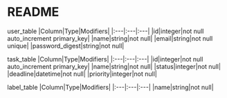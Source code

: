 # README

user_table
|Column|Type|Modifiers|
|:---|:---|:---|
|id|integer|not null auto_increment primary_key|
|name|string|not null|
|email|string|not null unique|
|password_digest|string|not null|

task_table
|Column|Type|Modifiers|
|:---|:---|:---|
|id|integer|not null auto_increment primary_key|
|name|string|not null|
|status|integer|not null|
|deadline|datetime|not null|
|priority|integer|not null|

label_table
|Column|Type|Modifiers|
|:---|:---|:---|
|name|string|not null|
